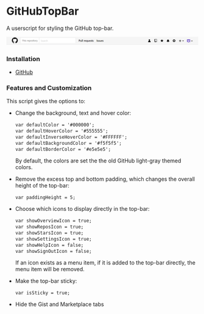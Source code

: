 # GitHubTopBar
A userscript for styling the GitHub top-bar.

[![Top-Bar Screenshot][1]][1]

### Installation

- [GitHub][2]

### Features and Customization

This script gives the options to:

- Change the background, text and hover color:  

      var defaultColor = '#000000';
      var defaultHoverColor = '#555555';
      var defaultInverseHoverColor = '#FFFFFF';
      var defaultBackgroundColor = '#f5f5f5';
      var defaultBorderColor = '#e5e5e5';
      
   By default, the colors are set the the old GitHub light-gray themed colors.
 
-  Remove the excess top and bottom padding, which changes the overall height of the top-bar:
   
       var paddingHeight = 5;

- Choose which icons to display directly in the top-bar:

      var showOverviewIcon = true;
      var showReposIcon = true;
      var showStarsIcon = true;
      var showSettingsIcon = true;
      var showHelpIcon = false;
      var showSignOutIcon = false;
      
    If an icon exists as a menu item, if it is added to the top-bar directly, the menu item will be removed.

- Make the top-bar sticky:

      var isSticky = true;
      
- Hide the Gist and Marketplace tabs

[1]: https://github.com/tziporaziegler/GitHubTopBar/blob/master/top-bar-1.2.2.png
[2]: https://github.com/tziporaziegler/GitHubTopBar/raw/master/github-top-bar.user.js
